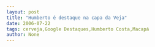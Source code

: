 ```yaml
---
layout: post
title: "Humberto é destaque na capa da Veja"
date: 2006-07-22
tags: cerveja,Google Destaques,Humberto Costa,Macapá
author: None
---
```

 
